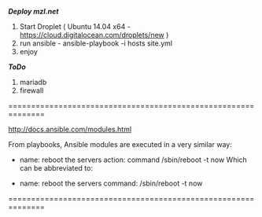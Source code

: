 ***Deploy mzl.net***

1) Start Droplet ( Ubuntu 14.04 x64 - https://cloud.digitalocean.com/droplets/new )
2) run ansible - ansible-playbook -i hosts site.yml
3) enjoy


***ToDo***

1) mariadb
2) firewall




==============================================================

http://docs.ansible.com/modules.html

From playbooks, Ansible modules are executed in a very similar way:

- name: reboot the servers
  action: command /sbin/reboot -t now
Which can be abbreviated to:

- name: reboot the servers
  command: /sbin/reboot -t now

==============================================================







  
